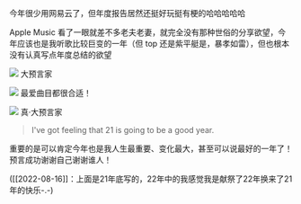 ---
---

今年很少用网易云了，但年度报告居然还挺好玩挺有梗的哈哈哈哈哈

Apple Music 看了一眼就差不多老夫老妻，就完全没有那种世俗的分享欲望，今年应该也是我听歌比较巨变的一年（但 top 还是紫平艇是，暴孝如雷），但也根本没有认真写点年度总结的欲望 

![](https://picture-guan.oss-cn-hangzhou.aliyuncs.com/20220816155639.png)
大预言家

![](https://picture-guan.oss-cn-hangzhou.aliyuncs.com/20220816155719.png)
最爱曲目都很合适！

![](https://picture-guan.oss-cn-hangzhou.aliyuncs.com/20220816155756.png)
真·大预言家

>I've got feeling that 21
is going to be a good year.

重要的是可以肯定今年也是我人生最重要、变化最大，甚至可以说最好的一年了！预言成功谢谢自己谢谢谁人！

([[2022-08-16]]：上面是21年底写的，22年中的我感觉我是献祭了22年换来了21年的快乐-.-)